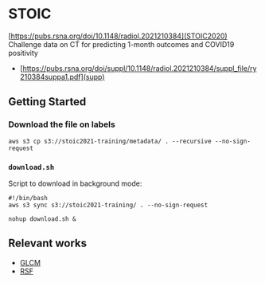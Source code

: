 
# STOIC

[https://pubs.rsna.org/doi/10.1148/radiol.2021210384](STOIC2020) Challenge data on CT for predicting 1-month outcomes and COVID19 positivity

- [https://pubs.rsna.org/doi/suppl/10.1148/radiol.2021210384/suppl_file/ry210384suppa1.pdf](supp)

## Getting Started

### Download the file on labels

```
aws s3 cp s3://stoic2021-training/metadata/ . --recursive --no-sign-request
```

### ```download.sh```

Script to download in background mode:

```
#!/bin/bash
aws s3 sync s3://stoic2021-training/ . --no-sign-request
```

```nohup download.sh &```


## Relevant works 

- [GLCM](https://www.inderscienceonline.com/doi/abs/10.1504/IJCAT.2021.117275)
- [RSF](https://github.com/robinwang08/COVID19/blob/master/RSF_DL_Clin_Top_Slice_Share.py)

